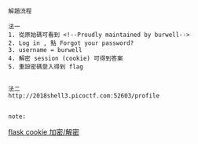 ```
解題流程

法一
1. 從原始碼可看到 <!--Proudly maintained by burwell-->
2. Log in , 點 Forgot your password?
3. username = burwell
4. 解密 session (cookie) 可得到答案
5. 重設密碼登入得到 flag


法二
http://2018shell3.picoctf.com:52603/profile


note:
```
[flask cookie 加密/解密](https://github.com/noraj/flask-session-cookie-manager)
